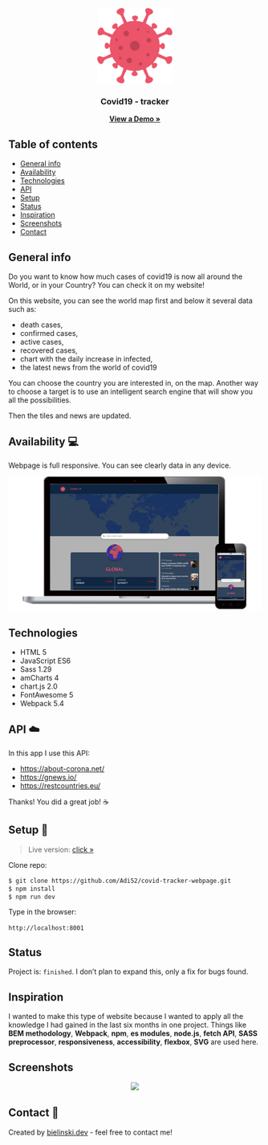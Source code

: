 <p align="center">
  <img src="readme_img/logo.png" width="150">
  <h3 align="center">Covid19 - tracker</h3>
  <p align="center">
    <a href="https://adi52.github.io/covid-tracker-webpage/dist/index.html"><strong>View a Demo »</strong></a>
  </p>
</p>


## Table of contents
* [General info](#general-info)
* [Availability](#availability-computer)
* [Technologies](#technologies)
* [API](#API-cloud)
* [Setup](#setup-dvd)
* [Status](#status)
* [Inspiration](#inspiration)
* [Screenshots](#screenshots)
* [Contact](#contact-e-mail)

## General info

Do you want to know how much cases of covid19 is now all around the World, or in your Country? You can check it on my website!

On this website, you can see the world map first and below it several data such as:
- death cases, 
- confirmed cases, 
- active cases, 
- recovered cases,
- chart with the daily increase in infected,
- the latest news from the world of covid19

You can choose the country you are interested in, on the map. Another way to choose a target is to use an intelligent search engine that will show you all the possibilities.

Then the tiles and news are updated.

## Availability :computer:
Webpage is full responsive. You can see clearly data in any device.

<p align="center">
  <img src="readme_img/responsive-design.png">
</p>

## Technologies 
- HTML 5
- JavaScript ES6
- Sass 1.29
- amCharts 4
- chart.js 2.0
- FontAwesome 5
- Webpack 5.4

## API :cloud:
In this app I use this API:
- https://about-corona.net/
- https://gnews.io/
- https://restcountries.eu/

Thanks! You did a great job! :coffee:

## Setup :dvd:

> Live version: [click »](https://adi52.github.io/covid-tracker-webpage/dist/index.html)

Clone repo: 
```
$ git clone https://github.com/Adi52/covid-tracker-webpage.git 
$ npm install 
$ npm run dev
```
Type in the browser:  

`http://localhost:8001`

## Status
Project is: `finished`. I don’t plan to expand this, only a fix for bugs found.


## Inspiration
I wanted to make this type of website because I wanted to apply all the knowledge I had gained in the last six months in one project. Things like **BEM methodology**, **Webpack**, **npm**, **es modules**, **node.js**, **fetch API**, **SASS preprocessor**, **responsiveness**, **accessibility**, **flexbox**, **SVG** are used here.

## Screenshots

<p align="center">
  <img src="readme_images/ ">
</p>

## Contact :e-mail:
Created by [bielinski.dev](https://github.com/adi52) - feel free to contact me!